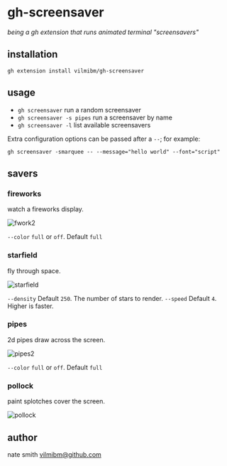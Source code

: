 # gh-screensaver

_being a gh extension that runs animated terminal "screensavers"_

## installation

```
gh extension install vilmibm/gh-screensaver
```

## usage

- `gh screensaver` run a random screensaver
- `gh screensaver -s pipes` run a screensaver by name
- `gh screensaver -l` list available screensavers

Extra configuration options can be passed after a `--`; for example:

```
gh screensaver -smarquee -- --message="hello world" --font="script"
```

## savers

### fireworks

watch a fireworks display.

![fwork2](https://user-images.githubusercontent.com/98482/134737299-aa306b69-ceb4-49c1-95c8-3582d195250c.gif)

`--color` `full` or `off`. Default `full`

### starfield

fly through space.

![starfield](https://user-images.githubusercontent.com/98482/134737341-701d0e7d-476f-4a29-8309-d34b4935c6a3.gif)

`--density` Default `250`. The number of stars to render.
`--speed` Default `4`. Higher is faster.

### pipes

2d pipes draw across the screen.

![pipes2](https://user-images.githubusercontent.com/98482/134737439-34967494-7742-4c55-b92c-da17d6f9f5a9.gif)

`--color` `full` or `off`. Default `full`

### pollock

paint splotches cover the screen.

![pollock](https://user-images.githubusercontent.com/98482/134737473-b5a6a046-58e2-4471-b3c6-3ee191a47af6.gif)

## author

nate smith <vilmibm@github.com>
